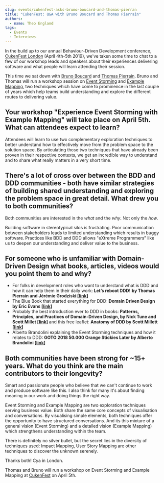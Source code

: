 ```yaml
---
slug: events/cukenfest-asks-bruno-boucard-and-thomas-pierran
title: "CukenFest: Q&A with Bruno Boucard and Thomas Pierrain"
authors:
  - name: Theo England
tags:
  - Events
  - Interviews
---
```


In the build up to our annual Behaviour-Driven Development conference, [CukenFest London](http://cukenfest.cucumber.io) (April 4th-5th 2019), we've taken some time to chat to a few of our workshop leads and speakers about their experiences delivering software and what people will learn attending their session.

This time we sat down with [Bruno Boucard](https://twitter.com/brunoboucard) and [Thomas Pierrain](https://twitter.com/tpierrain). Bruno and Thomas will run a workshop session on [Event Storming](https://www.eventstorming.com/) and [Example Mapping](/blog/example-mapping-introduction/), two techniques which have come to prominence in the last couple of years which help teams build understanding and explore the different routes to delivering value.

<!-- truncate -->

## Your workshop "Experience Event Storming with Example Mapping" will take place on April 5th. What can attendees expect to learn?

Attendees will learn to use two complementary exploration techniques to better understand how to effectively move from the problem space to the solution space. By articulating those two techniques that have already been proven in their respective contexts, we get an incredible way to understand and to share what really matters in a very short time.

## There's a lot of cross over between the BDD and DDD communities - both have similar strategies of building shared understanding and exploring the problem space in great detail. What drew you to both communities?

Both communities are interested in the _what_ and the _why_. Not only the _how_.

Building software in stereotypical silos is frustrating. Poor communication between stakeholders leads to limited understanding which results in buggy software. Practices like BDD and DDD allows "eXtreme Programmers" like us to deepen our understanding and deliver value to the business.

## For someone who is unfamiliar with Domain-Driven Design what books, articles, videos would you point them to and why?

-   For folks in development roles who want to understand what is DDD and how it can help them in their daily work: **Let’s reboot DDD!** **by Thomas Pierrain and Jérémie Grodziski \[[link]( http://videos.ncrafts.io/video/167722768)\]**
-   The Blue Book that started everything for DDD: **Domain Driven Design by Eric Evans \[[link](https://www.amazon.co.uk/Domain-Driven-Design-Tackling-Complexity-Software/dp/0321125215/ref=sr_1_1?keywords=eric+evans&qid=1553162125&s=gateway&sr=8-1)\]**
-   Probably the best introduction ever to DDD in books: **Patterns, Principles, and Practices of Domain-Driven Design, by Nick Tune and Scott Millet \[[link](https://www.oreilly.com/library/view/patterns-principles-and/9781118714706/ )\]** and this free leaflet: **Anatomy of DDD by Scott Millett \[[link]( http://samples.leanpub.com/anatomy-of-DDD-sample.pdf)\]**
-   Alberto Brandolini explaining the Event Storming techniques and how it relates to DDD: **GOTO 2018 50.000 Orange Stickies Later by Alberto Brandolini \[[link](https://www.youtube.com/watch?v=NGXl1D-KwRI)\]**

## Both communities have been strong for ~15+ years. What do you think are the main contributors to their longevity?

Smart and passionate people who believe that we can't continue to work and produce software like this. I also think for many it's about finding meaning in our work and doing things the right way.

Event Storming and Example Mapping are two exploration techniques serving business value. Both share the same core concepts of visualisation and conversations. By visualising simple elements, both techniques offer the opportunity to have structured conversations. And its this mixture of a general vision (Event Storming) and a detailed vision (Example Mapping) which strengthens understanding within the team.

There is definitely no silver bullet, but the secret lies in the diversity of techniques used: Impact Mapping, User Story Mapping are other techniques to discover the unknown serenely.

Thanks both! Cya in London.

Thomas and Bruno will run a workshop on Event Storming and Example Mapping at [CukenFest](http://cukenfest.cucumber.io) on April 5th.